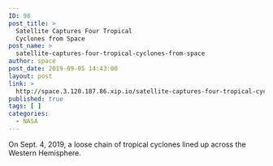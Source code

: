 ```yaml
---
ID: 98
post_title: >
  Satellite Captures Four Tropical
  Cyclones from Space
post_name: >
  satellite-captures-four-tropical-cyclones-from-space
author: space
post_date: 2019-09-05 14:43:00
layout: post
link: >
  http://space.3.120.187.86.xip.io/satellite-captures-four-tropical-cyclones-from-space
published: true
tags: [ ]
categories:
  - NASA
---
```

On Sept. 4, 2019, a loose chain of tropical cyclones lined up across the Western Hemisphere. 